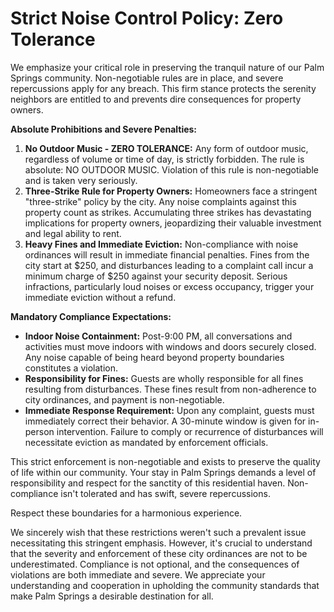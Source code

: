 # Strict Noise Control Policy: Zero Tolerance

We emphasize your critical role in preserving the tranquil nature of our Palm Springs community. Non-negotiable rules are in place, and severe repercussions apply for any breach. This firm stance protects the serenity neighbors are entitled to and prevents dire consequences for property owners.

**Absolute Prohibitions and Severe Penalties:**

1. **No Outdoor Music - ZERO TOLERANCE:** Any form of outdoor music, regardless of volume or time of day, is strictly forbidden. The rule is absolute: NO OUTDOOR MUSIC. Violation of this rule is non-negotiable and is taken very seriously.
2. **Three-Strike Rule for Property Owners:** Homeowners face a stringent "three-strike" policy by the city. Any noise complaints against this property count as strikes. Accumulating three strikes has devastating implications for property owners, jeopardizing their valuable investment and legal ability to rent.
3. **Heavy Fines and Immediate Eviction:** Non-compliance with noise ordinances will result in immediate financial penalties. Fines from the city start at $250, and disturbances leading to a complaint call incur a minimum charge of $250 against your security deposit. Serious infractions, particularly loud noises or excess occupancy, trigger your immediate eviction without a refund.

**Mandatory Compliance Expectations:**

- **Indoor Noise Containment:** Post-9:00 PM, all conversations and activities must move indoors with windows and doors securely closed. Any noise capable of being heard beyond property boundaries constitutes a violation.
- **Responsibility for Fines:** Guests are wholly responsible for all fines resulting from disturbances. These fines result from non-adherence to city ordinances, and payment is non-negotiable.
- **Immediate Response Requirement:** Upon any complaint, guests must immediately correct their behavior. A 30-minute window is given for in-person intervention. Failure to comply or recurrence of disturbances will necessitate eviction as mandated by enforcement officials.

This strict enforcement is non-negotiable and exists to preserve the quality of life within our community. Your stay in Palm Springs demands a level of responsibility and respect for the sanctity of this residential haven. Non-compliance isn't tolerated and has swift, severe repercussions.

Respect these boundaries for a harmonious experience.

We sincerely wish that these restrictions weren't such a prevalent issue necessitating this stringent emphasis. However, it's crucial to understand that the severity and enforcement of these city ordinances are not to be underestimated. Compliance is not optional, and the consequences of violations are both immediate and severe. We appreciate your understanding and cooperation in upholding the community standards that make Palm Springs a desirable destination for all.